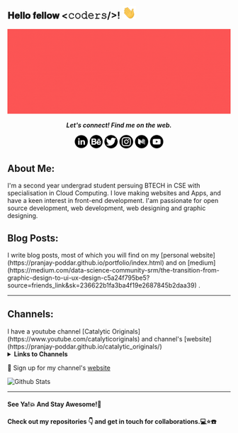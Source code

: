 <h2>𝐇𝐞𝐥𝐥𝐨 𝐟𝐞𝐥𝐥𝐨𝐰 <𝚌𝚘𝚍𝚎𝚛𝚜/>! <img src="https://raw.githubusercontent.com/ABSphreak/ABSphreak/master/gifs/Hi.gif" width="30px"> </h2>
 <p align='center'>
 <a href="https://pranjay-poddar.github.io/portfolio/index.html"><img src="./intro1.gif" width="1000" title="hover text"></a>
  </p>
  <p align='center'>
  <b><i>Let's connect! Find me on the web.</i></b>
  </p>
  
  <p align='center'>
<a href="https://www.linkedin.com/in/pranjay-poddar/"><img height="30" src="https://github.com/pranjay-poddar/pranjay-poddar/blob/master/icons/linkedin.png?raw=true"></a>
<a href="https://www.behance.net/pranjaypoddar"><img height="30" src="https://github.com/pranjay-poddar/pranjay-poddar/blob/master/icons/behance.png?raw=true"></a>
<a href="https://twitter.com/PranjayPoddar"><img height="30" src="https://github.com/pranjay-poddar/pranjay-poddar/blob/master/icons/twitter.png?raw=true"></a>
<a href="https://instagram.com/pranjay_poddar"><img height="30" src="https://github.com/pranjay-poddar/pranjay-poddar/blob/master/icons/instagram.png?raw=true"></a>
<a href="https://medium.com/@pranjaypoddar"><img height="30" src="https://github.com/pranjay-poddar/pranjay-poddar/blob/master/icons/medium.png?raw=true"></a>
<a href="https://www.youtube.com/catalyticoriginals"><img height="30" src="https://github.com/pranjay-poddar/pranjay-poddar/blob/master/icons/youtube.png?raw=true"></a>
</p>

<h2>About Me:</h2>
<p> I'm a second year undergrad student persuing BTECH in CSE with specialisation in Cloud Computing. I love making websites and Apps, and have a keen interest in front-end development. I'am passionate for open source development, web development, web designing and graphic designing.</p>

<h2>Blog Posts:</h2>
I write blog posts, most of which you will find on my [personal website](https://pranjay-poddar.github.io/portfolio/index.html) and on [medium](https://medium.com/data-science-community-srm/the-transition-from-graphic-design-to-ui-ux-design-c5a24f795be5?source=friends_link&sk=236622b1fa3ba4f19e2687845b2daa39) .
<hr>
<h2>Channels:</h2>
I have a youtube channel [Catalytic Originals](https://www.youtube.com/catalyticoriginals) and channel's [website](https://pranjay-poddar.github.io/catalytic_originals/)
<details>
 <summary><strong>Links to Channels</strong></summary>
 <a href="https://pranjay-poddar.github.io/catalytic_originals/"><img width="600" src="https://github.com/pranjay-poddar/pranjay-poddar/blob/master/images/co.png"></a>
  #### Official Tenor-GIF Creator:
[Tenor Page](https://tenor.com/official/pranjay_poddar) 
</details>

💌 Sign up for my channel's [website](https://pranjay-poddar.github.io/catalytic_originals/signup/index.html)

![Github Stats](https://github-readme-stats.vercel.app/api?username=pranjay-poddar&show_icons=true&theme=radical)
<hr>
<h4>See Ya!💥  And Stay Awesome!📢</h4>
<h4>Check out my repositories 👇 and get in touch for collaborations.💻⭐☎️
    


